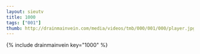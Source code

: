 ```yaml
--- 
layout: sieutv
title: 1000
tags: ["001"]
thumb: http://drainmainvein.com/media/videos/tmb/000/001/000/player.jpg
---
```

{% include drainmainvein key="1000" %} 
